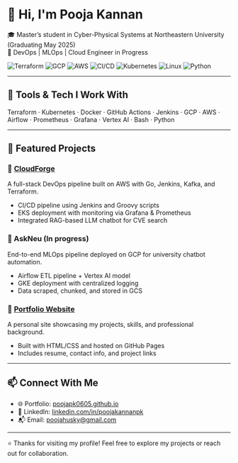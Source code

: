# 👋 Hi, I'm Pooja Kannan

🎓 Master’s student in Cyber-Physical Systems at Northeastern University (Graduating May 2025)  
🚀 DevOps | MLOps | Cloud Engineer in Progress  

![Terraform](https://img.shields.io/badge/IaC-Terraform-blue?logo=terraform)
![GCP](https://img.shields.io/badge/Cloud-GCP-orange?logo=googlecloud)
![AWS](https://img.shields.io/badge/Cloud-AWS-yellow?logo=amazonaws)
![CI/CD](https://img.shields.io/badge/CI%2FCD-GitHub%20Actions-green?logo=githubactions)
![Kubernetes](https://img.shields.io/badge/Orchestration-Kubernetes-blue?logo=kubernetes)
![Linux](https://img.shields.io/badge/System-Linux-black?logo=linux)
![Python](https://img.shields.io/badge/Scripting-Python-yellow?logo=python)

---

## 🔧 Tools & Tech I Work With

Terraform · Kubernetes · Docker · GitHub Actions · Jenkins · GCP · AWS · Airflow · Prometheus · Grafana · Vertex AI · Bash · Python

---

## 📌 Featured Projects

### 🔹 [CloudForge](https://github.com/orgs/cloud-forge-advance-cloud/repositories)  
A full-stack DevOps pipeline built on AWS with Go, Jenkins, Kafka, and Terraform.
- CI/CD pipeline using Jenkins and Groovy scripts  
- EKS deployment with monitoring via Grafana & Prometheus  
- Integrated RAG-based LLM chatbot for CVE search

### 🔹 AskNeu (In progress)  
End-to-end MLOps pipeline deployed on GCP for university chatbot automation.
- Airflow ETL pipeline + Vertex AI model  
- GKE deployment with centralized logging  
- Data scraped, chunked, and stored in GCS

### 🔹 [Portfolio Website](https://poojapk0605.github.io/)  
A personal site showcasing my projects, skills, and professional background.
- Built with HTML/CSS and hosted on GitHub Pages  
- Includes resume, contact info, and project links

---

## 📫 Connect With Me

- 🌐 Portfolio: [poojapk0605.github.io](https://poojapk0605.github.io/)
- 💼 LinkedIn: [linkedin.com/in/poojakannanpk](https://www.linkedin.com/in/poojakannanpk/)
- 📬 Email: poojahusky@gmail.com

---

⭐️ Thanks for visiting my profile! Feel free to explore my projects or reach out for collaboration.
